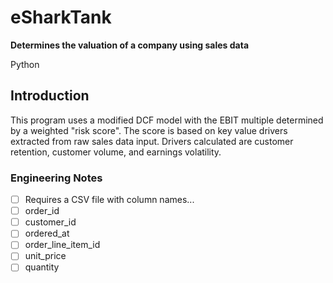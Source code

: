 # eSharkTank
**Determines the valuation of a company using sales data**

Python

## Introduction
This program uses a modified DCF model with the EBIT multiple determined by a weighted "risk score". 
The score is based on key value drivers extracted from raw sales data input. Drivers calculated are customer retention, customer volume, and earnings volatility.

### Engineering Notes
- [ ] Requires a CSV file with column names...
- [ ] order_id
- [ ] customer_id
- [ ] ordered_at
- [ ] order_line_item_id
- [ ] unit_price
- [ ] quantity
